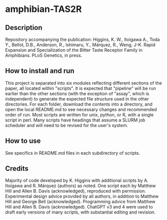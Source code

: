 # amphibian-TAS2R

## Description  
Repository accompanying the publication: Higgins, K. W., Itoigawa A., Toda Y., Bellot, D.B., Anderson, R., Ishimaru, Y., Márquez, R., Weng, J-K. Rapid Expansion and Specialization of the Bitter Taste Receptor Family in Amphibians. PLoS Genetics, in press.

## How to install and run  
This project is separated into six modules reflecting different sections of the paper, all located within "scripts".  It is expected that "pipeline" will be run earlier than the other sections (with the exception of "assay", which is independent) to generate the expected file structure used in the other directories.  For each folder, download the contents into a directory, and open the local README.md to see necessary changes and recommended order of run.  Most scripts are written for unix, python, or R, with a single script in perl.  Many scripts have headings that assume a SLURM job scheduler and will need to be revised for the user's system.

## How to use  
See specifics in README.md files in each subdirectory of scripts.

## Credits  
Majority of code developed by K. Higgins with additional scripts by A. Itoigawa and R. Márquez (authors) as noted.  One script each by Matthew Hill and Allen B. Davis (acknowledged), reproduced with permission.  Experimental design advice provided by all authors, in addition to Matthew Hill and George Bell (acknowledged).  Programming advice from Matthew Hill and Allen B. Davis (acknowledged).  ChatGPT v3 and 4 were used to draft early versions of many scripts, with substantial editing and revision.  
